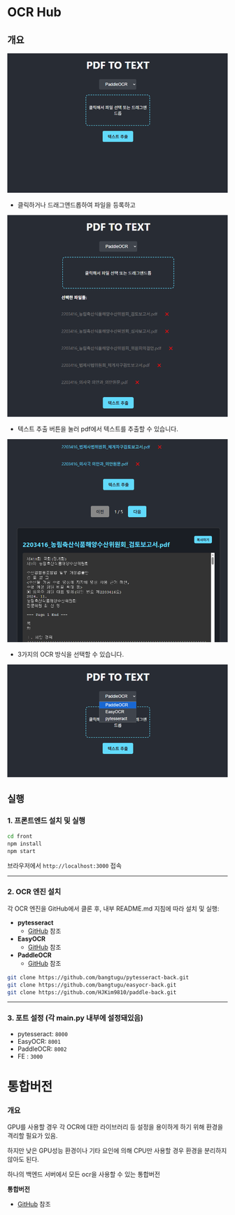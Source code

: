 # OCR Hub



## 개요

![image-20251001164416497](./assets/image-20251001164416497.png)

* 클릭하거나 드래그앤드롭하여 파일을 등록하고



![image-20251001164541185](./assets/image-20251001164541185.png)

* 텍스트 추출 버튼을 눌러 pdf에서 텍스트를 추출할 수 있습니다.



![image-20251001164652583](./assets/image-20251001164652583.png)



* 3가지의 OCR 방식을 선택할 수 있습니다.

![image-20251001164724385](./assets/image-20251001164724385.png)







## 실행



### 1. 프론트엔드 설치 및 실행

```bash
cd front
npm install
npm start
```

브라우저에서 `http://localhost:3000` 접속

------

### 2. OCR 엔진 설치

각 OCR 엔진을 GitHub에서 클론 후, 내부 README.md 지침에 따라 설치 및 실행:

- **pytesseract**
  - [GitHub](https://github.com/bangtugu/pytesseract-back) 참조
- **EasyOCR**
  - [GitHub](https://github.com/bangtugu/easyocr-back) 참조
- **PaddleOCR**
  - [GitHub](https://github.com/HJKim9810/paddle-back) 참조

```bash
git clone https://github.com/bangtugu/pytesseract-back.git
git clone https://github.com/bangtugu/easyocr-back.git
git clone https://github.com/HJKim9810/paddle-back.git
```

------

### 3. 포트 설정 (각 main.py 내부에 설정돼있음)

- pytesseract: `8000`
- EasyOCR: `8001`
- PaddleOCR: `8002`
- FE : `3000`





# 통합버전



### 개요

GPU를 사용할 경우 각 OCR에 대한 라이브러리 등 설정을 용이하게 하기 위해 환경을 격리할 필요가 있음.

하지만 낮은 GPU성능 환경이나 기타 요인에 의해 CPU만 사용할 경우 환경을 분리하지 않아도 된다.

하나의 백엔드 서버에서 모든 ocr을 사용할 수 있는 통합버전

**통합버전**

- [GitHub](https://github.com/HJKim9810/paddle-back) 참조